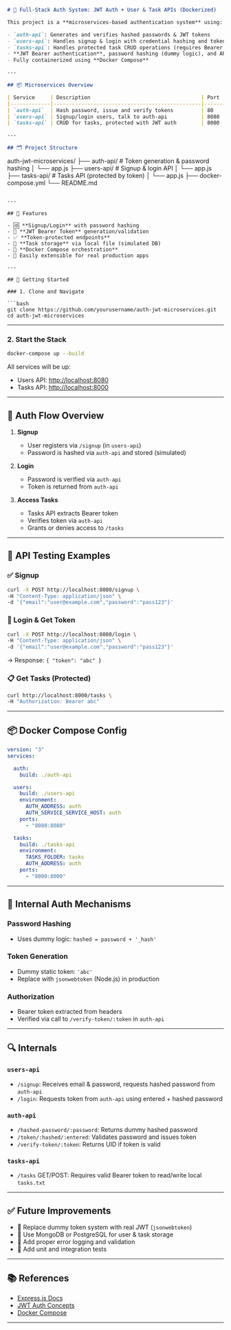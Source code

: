 ```markdown
# 🔐 Full-Stack Auth System: JWT Auth + User & Task APIs (Dockerized)

This project is a **microservices-based authentication system** using:

- `auth-api`: Generates and verifies hashed passwords & JWT tokens
- `users-api`: Handles signup & login with credential hashing and token issuance
- `tasks-api`: Handles protected task CRUD operations (requires Bearer token)
- **JWT Bearer authentication**, password hashing (dummy logic), and API authorization
- Fully containerized using **Docker Compose**

---

## 📦 Microservices Overview

| Service     | Description                                    | Port   |
|-------------|------------------------------------------------|--------|
| `auth-api`  | Hash password, issue and verify tokens         | 80     |
| `users-api` | Signup/login users, talk to auth-api           | 8080   |
| `tasks-api` | CRUD for tasks, protected with JWT auth        | 8000   |

---

## 🗂️ Project Structure

```

auth-jwt-microservices/
├── auth-api/          # Token generation & password hashing
│   └── app.js
├── users-api/         # Signup & login API
│   └── app.js
├── tasks-api/         # Tasks API (protected by token)
│   └── app.js
├── docker-compose.yml
└── README.md

````

---

## 🔧 Features

- 🆔 **Signup/Login** with password hashing
- 🔐 **JWT Bearer Token** generation/validation
- ✅ **Token-protected endpoints**
- 📁 **Task storage** via local file (simulated DB)
- 🐳 **Docker Compose orchestration**
- 🌱 Easily extensible for real production apps

---

## 🚀 Getting Started

### 1. Clone and Navigate

```bash
git clone https://github.com/yourusername/auth-jwt-microservices.git
cd auth-jwt-microservices
````

---

### 2. Start the Stack

```bash
docker-compose up --build
```

All services will be up:

* Users API: [http://localhost:8080](http://localhost:8080)
* Tasks API: [http://localhost:8000](http://localhost:8000)

---

## 🔐 Auth Flow Overview

1. **Signup**

   * User registers via `/signup` (in `users-api`)
   * Password is hashed via `auth-api` and stored (simulated)

2. **Login**

   * Password is verified via `auth-api`
   * Token is returned from `auth-api`

3. **Access Tasks**

   * Tasks API extracts Bearer token
   * Verifies token via `auth-api`
   * Grants or denies access to `/tasks`

---

## 🧪 API Testing Examples

### ✅ Signup

```bash
curl -X POST http://localhost:8080/signup \
-H "Content-Type: application/json" \
-d '{"email":"user@example.com","password":"pass123"}'
```

### 🔐 Login & Get Token

```bash
curl -X POST http://localhost:8080/login \
-H "Content-Type: application/json" \
-d '{"email":"user@example.com","password":"pass123"}'
```

→ Response: `{ "token": "abc" }`

### 📋 Get Tasks (Protected)

```bash
curl http://localhost:8000/tasks \
-H "Authorization: Bearer abc"
```

---

## 📦 Docker Compose Config

```yaml
version: "3"
services:

  auth:
    build: ./auth-api

  users:
    build: ./users-api
    environment:
      AUTH_ADDRESS: auth
      AUTH_SERVICE_SERVICE_HOST: auth
    ports:
      - "8080:8080"

  tasks:
    build: ./tasks-api
    environment:
      TASKS_FOLDER: tasks
      AUTH_ADDRESS: auth
    ports:
      - "8000:8000"
```

---

## 🔐 Internal Auth Mechanisms

### Password Hashing

* Uses dummy logic: `hashed = password + '_hash'`

### Token Generation

* Dummy static token: `'abc'`
* Replace with `jsonwebtoken` (Node.js) in production

### Authorization

* Bearer token extracted from headers
* Verified via call to `/verify-token/:token` in `auth-api`

---

## 🔍 Internals

### `users-api`

* `/signup`: Receives email & password, requests hashed password from `auth-api`
* `/login`: Requests token from `auth-api` using entered + hashed password

### `auth-api`

* `/hashed-password/:password`: Returns dummy hashed password
* `/token/:hashed/:entered`: Validates password and issues token
* `/verify-token/:token`: Returns UID if token is valid

### `tasks-api`

* `/tasks` GET/POST: Requires valid Bearer token to read/write local `tasks.txt`

---

## ✅ Future Improvements

* 🔁 Replace dummy token system with real JWT (`jsonwebtoken`)
* 🔐 Use MongoDB or PostgreSQL for user & task storage
* 📜 Add proper error logging and validation
* 🧪 Add unit and integration tests

---

## 📚 References

* [Express.js Docs](https://expressjs.com/)
* [JWT Auth Concepts](https://jwt.io/introduction)
* [Docker Compose](https://docs.docker.com/compose/)

---
